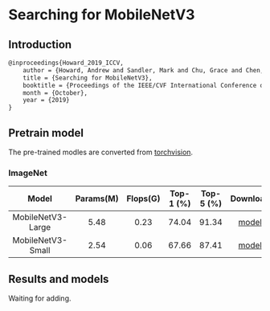 # Searching for MobileNetV3

## Introduction

<!-- [ALGORITHM] -->

```latex
@inproceedings{Howard_2019_ICCV,
    author = {Howard, Andrew and Sandler, Mark and Chu, Grace and Chen, Liang-Chieh and Chen, Bo and Tan, Mingxing and Wang, Weijun and Zhu, Yukun and Pang, Ruoming and Vasudevan, Vijay and Le, Quoc V. and Adam, Hartwig},
    title = {Searching for MobileNetV3},
    booktitle = {Proceedings of the IEEE/CVF International Conference on Computer Vision (ICCV)},
    month = {October},
    year = {2019}
}
```

## Pretrain model

The pre-trained modles are converted from [torchvision](https://pytorch.org/vision/stable/_modules/torchvision/models/mobilenetv3.html).

### ImageNet

|         Model         | Params(M) | Flops(G) | Top-1 (%) | Top-5 (%) | Download |
|:---------------------:|:---------:|:--------:|:---------:|:---------:|:--------:|
| MobileNetV3-Large     |   5.48    |   0.23   |   74.04   |   91.34   | [model](https://download.openmmlab.com/mmclassification/v0/mobilenet_v3/convert/mobilenet_v3_large-0b8afc75.pth)|
| MobileNetV3-Small     |   2.54    |   0.06   |   67.66   |   87.41   | [model](https://download.openmmlab.com/mmclassification/v0/mobilenet_v3/convert/mobilenet_v3_small-beff1bf6.pth)|

## Results and models

Waiting for adding.

